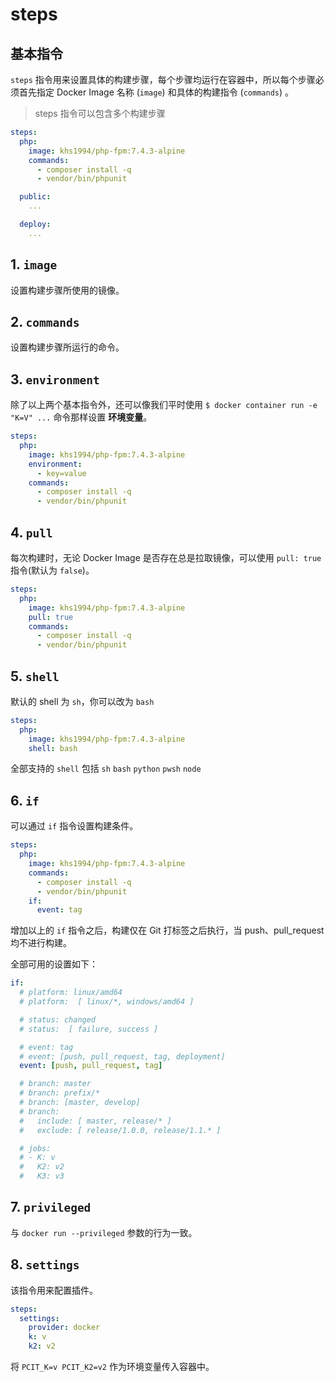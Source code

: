 # steps

## 基本指令

`steps` 指令用来设置具体的构建步骤，每个步骤均运行在容器中，所以每个步骤必须首先指定 Docker Image 名称 (`image`) 和具体的构建指令 (`commands`) 。

> steps 指令可以包含多个构建步骤

```yaml
steps:
  php:
    image: khs1994/php-fpm:7.4.3-alpine
    commands:
      - composer install -q
      - vendor/bin/phpunit

  public:
    ...

  deploy:
    ...      
```

## 1. `image`

设置构建步骤所使用的镜像。

## 2. `commands`

设置构建步骤所运行的命令。

## 3. `environment`

除了以上两个基本指令外，还可以像我们平时使用 `$ docker container run -e "K=V" ...` 命令那样设置 **环境变量**。

```yaml
steps:
  php:
    image: khs1994/php-fpm:7.4.3-alpine
    environment:
      - key=value
    commands:
      - composer install -q
      - vendor/bin/phpunit
```

## 4. `pull`

每次构建时，无论 Docker Image 是否存在总是拉取镜像，可以使用 `pull: true` 指令(默认为 `false`)。

```yaml
steps:
  php:
    image: khs1994/php-fpm:7.4.3-alpine
    pull: true
    commands:
      - composer install -q
      - vendor/bin/phpunit
```

## 5. `shell`

默认的 shell 为 `sh`，你可以改为 `bash`

```yaml
steps:
  php:
    image: khs1994/php-fpm:7.4.3-alpine
    shell: bash
```

全部支持的 `shell` 包括 `sh` `bash` `python` `pwsh` `node`

## 6. `if`

可以通过 `if` 指令设置构建条件。

```yaml
steps:
  php:
    image: khs1994/php-fpm:7.4.3-alpine
    commands:
      - composer install -q
      - vendor/bin/phpunit
    if:
      event: tag
```

增加以上的 `if` 指令之后，构建仅在 Git 打标签之后执行，当 push、pull_request 均不进行构建。

全部可用的设置如下：

```yaml
if:
  # platform: linux/amd64
  # platform:  [ linux/*, windows/amd64 ]

  # status: changed
  # status:  [ failure, success ]

  # event: tag
  # event: [push, pull_request, tag, deployment]
  event: [push, pull_request, tag]

  # branch: master
  # branch: prefix/*
  # branch: [master, develop]
  # branch:
  #   include: [ master, release/* ]
  #   exclude: [ release/1.0.0, release/1.1.* ]

  # jobs:
  # - K: v
  #   K2: v2
  #   K3: v3
```

## 7. `privileged`

与 `docker run --privileged` 参数的行为一致。

## 8. `settings`

该指令用来配置插件。

```yaml
steps:
  settings:
    provider: docker
    k: v
    k2: v2
```

将 `PCIT_K=v PCIT_K2=v2` 作为环境变量传入容器中。

